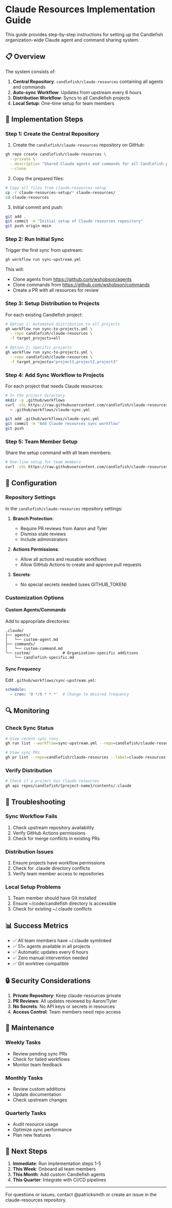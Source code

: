 # Claude Resources Implementation Guide

This guide provides step-by-step instructions for setting up the Candlefish organization-wide Claude agent and command sharing system.

## 📋 Overview

The system consists of:
1. **Central Repository**: `candlefish/claude-resources` containing all agents and commands
2. **Auto-sync Workflow**: Updates from upstream every 6 hours
3. **Distribution Workflow**: Syncs to all Candlefish projects
4. **Local Setup**: One-time setup for team members

## 🚀 Implementation Steps

### Step 1: Create the Central Repository

1. Create the `candlefish/claude-resources` repository on GitHub:
```bash
gh repo create candlefish/claude-resources \
  --private \
  --description "Shared Claude agents and commands for all Candlefish projects" \
  --clone
```

2. Copy the prepared files:
```bash
# Copy all files from claude-resources-setup
cp -r claude-resources-setup/* claude-resources/
cd claude-resources
```

3. Initial commit and push:
```bash
git add .
git commit -m "Initial setup of Claude resources repository"
git push origin main
```

### Step 2: Run Initial Sync

Trigger the first sync from upstream:
```bash
gh workflow run sync-upstream.yml
```

This will:
- Clone agents from https://github.com/wshobson/agents
- Clone commands from https://github.com/wshobson/commands
- Create a PR with all resources for review

### Step 3: Setup Distribution to Projects

For each existing Candlefish project:

```bash
# Option 1: Automated distribution to all projects
gh workflow run sync-to-projects.yml \
  --repo candlefish/claude-resources \
  -f target_projects=all

# Option 2: Specific projects
gh workflow run sync-to-projects.yml \
  --repo candlefish/claude-resources \
  -f target_projects="project1,project2,project3"
```

### Step 4: Add Sync Workflow to Projects

For each project that needs Claude resources:

```bash
# In the project directory
mkdir -p .github/workflows
curl -sSL https://raw.githubusercontent.com/candlefish/claude-resources/main/.github/workflows/project-sync-template.yml \
  > .github/workflows/claude-sync.yml

git add .github/workflows/claude-sync.yml
git commit -m "Add Claude resources sync workflow"
git push
```

### Step 5: Team Member Setup

Share the setup command with all team members:

```bash
# One-line setup for team members
curl -sSL https://raw.githubusercontent.com/candlefish/claude-resources/main/scripts/setup-local.sh | bash
```

## 🔧 Configuration

### Repository Settings

In the `candlefish/claude-resources` repository settings:

1. **Branch Protection**:
   - Require PR reviews from Aaron and Tyler
   - Dismiss stale reviews
   - Include administrators

2. **Actions Permissions**:
   - Allow all actions and reusable workflows
   - Allow GitHub Actions to create and approve pull requests

3. **Secrets**:
   - No special secrets needed (uses GITHUB_TOKEN)

### Customization Options

#### Custom Agents/Commands
Add to appropriate directories:
```
.claude/
├── agents/
│   └── custom-agent.md
├── commands/
│   └── custom-command.md
└── custom/              # Organization-specific additions
    └── candlefish-specific.md
```

#### Sync Frequency
Edit `.github/workflows/sync-upstream.yml`:
```yaml
schedule:
  - cron: '0 */6 * * *'  # Change to desired frequency
```

## 🔍 Monitoring

### Check Sync Status
```bash
# View recent sync runs
gh run list --workflow=sync-upstream.yml --repo=candlefish/claude-resources

# View sync PRs
gh pr list --repo=candlefish/claude-resources --label=claude-resources
```

### Verify Distribution
```bash
# Check if a project has Claude resources
gh api repos/candlefish/{project-name}/contents/.claude
```

## 🚨 Troubleshooting

### Sync Workflow Fails
1. Check upstream repository availability
2. Verify GitHub Actions permissions
3. Check for merge conflicts in existing PRs

### Distribution Issues
1. Ensure projects have workflow permissions
2. Check for .claude directory conflicts
3. Verify team member access to repositories

### Local Setup Problems
1. Team member should have Git installed
2. Ensure ~/code/candlefish directory is accessible
3. Check for existing ~/.claude conflicts

## 📊 Success Metrics

- ✅ All team members have ~/.claude symlinked
- ✅ 51+ agents available in all projects
- ✅ Automatic updates every 6 hours
- ✅ Zero manual intervention needed
- ✅ Git worktree compatible

## 🔒 Security Considerations

1. **Private Repository**: Keep claude-resources private
2. **PR Reviews**: All updates reviewed by Aaron/Tyler
3. **No Secrets**: No API keys or secrets in resources
4. **Access Control**: Team members need repo access

## 📝 Maintenance

### Weekly Tasks
- Review pending sync PRs
- Check for failed workflows
- Monitor team feedback

### Monthly Tasks
- Review custom additions
- Update documentation
- Check upstream changes

### Quarterly Tasks
- Audit resource usage
- Optimize sync performance
- Plan new features

## 🎯 Next Steps

1. **Immediate**: Run implementation steps 1-5
2. **This Week**: Onboard all team members
3. **This Month**: Add custom Candlefish agents
4. **This Quarter**: Integrate with CI/CD pipelines

---

For questions or issues, contact @patricksmith or create an issue in the claude-resources repository.